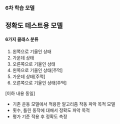 ### 6차 학습 모델

## 정확도 테스트용 모델

#### 6가지 클래스 분류

1. 왼쪽으로 기울인 상태
2. 가운데 상태
3. 오른쪽으로 기울인 상태
4. 왼쪽으로 기울인 상태[주먹]
5. 가운데 상태[주먹]
6. 오른쪽으로 기울인 상태[주먹]

[이하 내용 동일]

-   기존 운동 모델에서 적용한 알고리즘 작동 파악 목적 모델
-   횟수, 틀린 동작에 대해서 정확도 파악 목적
-   평가 기준 적용 후 정확도 측정
